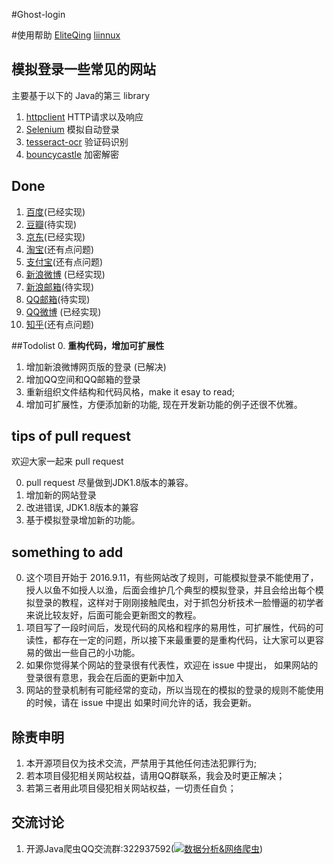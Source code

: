 #Ghost-login

#使用帮助
[EliteQing](http://www.cnblogs.com/liinux)
[liinnux](https://liinnux.github.io/ghost-login/)
## 模拟登录一些常见的网站


主要基于以下的 Java的第三 library 
1. [httpclient](http://hc.apache.org/downloads.cgi) HTTP请求以及响应
2. [Selenium](http://docs.seleniumhq.org/download/) 模拟自动登录
3. [tesseract-ocr](https://github.com/tesseract-ocr) 验证码识别
4. [bouncycastle](http://www.bouncycastle.org/) 加密解密

## Done
1. [百度](https://www.baidu.com)(已经实现)
2. [豆瓣](https://accounts.douban.com/login?redir=https://m.douban.com/)(待实现)
3. [京东](http://www.jd.com/)(已经实现)
4. [淘宝](https://www.taobao.com/)(还有点问题)
5. [支付宝](https://www.alipay.com/)(还有点问题)
6. [新浪微博](https://passport.weibo.cn/signin/login?entry=mweibo&res=wel&wm=3349&r=http%3A%2F%2Fm.weibo.cn%2F%3Fjumpfrom%3Dwapv4%26tip%3D1) (已经实现)
5. [新浪邮箱](http://mail.sina.com.cn/)(待实现)
5. [QQ邮箱](https://mail.qq.com/cgi-bin/loginpage)(待实现)
7. [QQ微博](http://w.t.qq.com/touch) (已经实现)
8. [知乎](https://www.zhihu.com/#signin)(还有点问题)


##Todolist
0. **重构代码，增加可扩展性**
1. 增加新浪微博网页版的登录 (已解决)
2. 增加QQ空间和QQ邮箱的登录
3. 重新组织文件结构和代码风格，make it esay to read;
4. 增加可扩展性，方便添加新的功能, 现在开发新功能的例子还很不优雅。

## tips of pull request 

欢迎大家一起来 pull request 

0. pull request 尽量做到JDK1.8版本的兼容。
1. 增加新的网站登录
2. 改进错误, JDK1.8版本的兼容
3. 基于模拟登录增加新的功能。

## something to add

0. 这个项目开始于 2016.9.11，有些网站改了规则，可能模拟登录不能使用了，授人以鱼不如授人以渔，后面会维护几个典型的模拟登录，并且会给出每个模拟登录的教程，这样对于刚刚接触爬虫，对于抓包分析技术一脸懵逼的初学者来说比较友好，后面可能会更新图文的教程。
1. 项目写了一段时间后，发现代码的风格和程序的易用性，可扩展性，代码的可读性，都存在一定的问题，所以接下来最重要的是重构代码，让大家可以更容易的做出一些自己的小功能。
2. 如果你觉得某个网站的登录很有代表性，欢迎在 issue 中提出，
如果网站的登录很有意思，我会在后面的更新中加入
3. 网站的登录机制有可能经常的变动，所以当现在的模拟的登录的规则不能使用的时候，请在 issue 中提出
如果时间允许的话，我会更新。

## 除责申明

1. 本开源项目仅为技术交流，严禁用于其他任何违法犯罪行为;
2. 若本项目侵犯相关网站权益，请用QQ群联系，我会及时更正解决；
3. 若第三者用此项目侵犯相关网站权益，一切责任自负；

## 交流讨论

1. 开源Java爬虫QQ交流群:322937592(<a target="_blank" href="http://shang.qq.com/wpa/qunwpa?idkey=e644359711b3c46298f98f43b75b09f92b83ed354dd5afd25f2e1de07ba80b18"><img border="0" src="http://pub.idqqimg.com/wpa/images/group.png" alt="数据分析&amp;网络爬虫" title="数据分析&amp;网络爬虫"></a>)